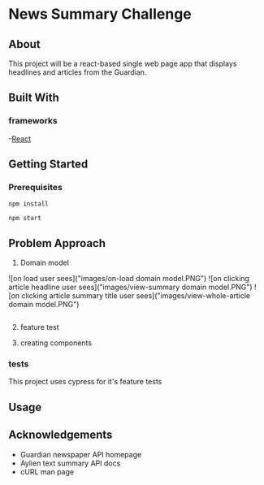# News Summary Challenge

## About 
This project will be a react-based single web page app that displays headlines and articles from the Guardian.

## Built With

### frameworks

-[React](https://github.com/facebook/create-react-app)

## Getting Started

###	Prerequisites
	
```
npm install
```
```
npm start
```

## Problem Approach 
1. Domain model

![on load user sees]("images/on-load domain model.PNG")
![on clicking article headline user sees]("images/view-summary domain model.PNG")
![on clicking article summary title user sees]("images/view-whole-article domain model.PNG")

```

```
2. feature test

3. creating components 
### tests
 This project uses cypress for it's feature tests

## Usage

## Acknowledgements

- Guardian newspaper API homepage
- Aylien text summary API docs
-	cURL man page
